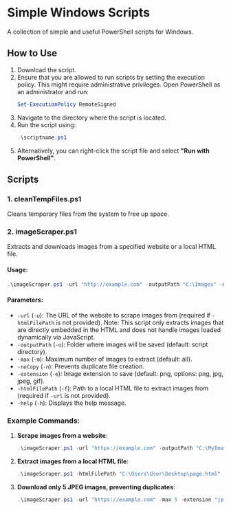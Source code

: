 # Simple Windows Scripts

A collection of simple and useful PowerShell scripts for Windows.

## How to Use
1. Download the script.
2. Ensure that you are allowed to run scripts by setting the execution policy. This might require administrative privileges. Open PowerShell as an administrator and run:
    ```powershell
    Set-ExecutionPolicy RemoteSigned
    ```
3. Navigate to the directory where the script is located.
4. Run the script using:
    ```powershell
    .\scriptname.ps1
    ```
5. Alternatively, you can right-click the script file and select **"Run with PowerShell"**.

## Scripts
### 1. cleanTempFiles.ps1
Cleans temporary files from the system to free up space.

### 2. imageScraper.ps1
Extracts and downloads images from a specified website or a local HTML file.

#### Usage:
```powershell
.\imageScraper.ps1 -url "http://example.com" -outputPath "C:\Images" -max 10 -extension "jpg"
```

#### Parameters:
- `-url` (`-u`): The URL of the website to scrape images from (required if `-htmlFilePath` is not provided). Note: This script only extracts images that are directly embedded in the HTML and does not handle images loaded dynamically via JavaScript.
- `-outputPath` (`-o`): Folder where images will be saved (default: script directory).
- `-max` (`-m`): Maximum number of images to extract (default: all).
- `-noCopy` (`-n`): Prevents duplicate file creation.
- `-extension` (`-e`): Image extension to save (default: png, options: png, jpg, jpeg, gif).
- `-htmlFilePath` (`-f`): Path to a local HTML file to extract images from (required if `-url` is not provided).
- `-help` (`-h`): Displays the help message.

### Example Commands:
1. **Scrape images from a website**:
    ```powershell
    .\imageScraper.ps1 -url "https://example.com" -outputPath "C:\MyImages"
    ```
2. **Extract images from a local HTML file**:
    ```powershell
    .\imageScraper.ps1 -htmlFilePath "C:\Users\User\Desktop\page.html"
    ```
3. **Download only 5 JPEG images, preventing duplicates**:
    ```powershell
    .\imageScraper.ps1 -url "https://example.com" -max 5 -extension "jpg" -noCopy
    ```